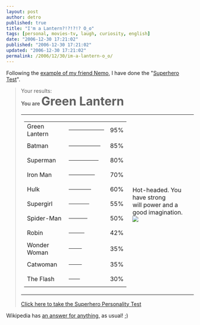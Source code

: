 ```yaml
---
layout: post
author: detro
published: true
title: "I'm a Lantern?!?!?!? O_o"
tags: [personal, movies-tv, laugh, curiosity, english]
date: "2006-12-30 17:21:02"
published: "2006-12-30 17:21:02"
updated: "2006-12-30 17:21:02"
permalink: /2006/12/30/im-a-lantern-o_o/
---
```


Following the <a href="http://blog.neminis.org/scroprite-il-supereroe-che-e-in-voi.html">example of my friend Nemo</a>, I have done the "<a href="http://www.thesuperheroquiz.com/">Superhero Test</a>".

<blockquote>Your results:<br /><b>You are <font SIZE=6>Green Lantern</font></b>
<table><tr><td><table><tr><td>Green Lantern</td>
<td><hr ALIGN=LEFT NOSHADE SIZE=4 WIDTH=95/></td><td> 95%</td>
</tr><tr><td>Batman</td>
<td><hr ALIGN=LEFT NOSHADE SIZE=4 WIDTH=85/></td><td> 85%</td>
</tr><tr><td>Superman</td>
<td><hr ALIGN=LEFT NOSHADE SIZE=4 WIDTH=80/></td><td> 80%</td>
</tr><tr><td>Iron Man</td>
<td><hr ALIGN=LEFT NOSHADE SIZE=4 WIDTH=70/></td><td> 70%</td>
</tr><tr><td>Hulk</td>
<td><hr ALIGN=LEFT NOSHADE SIZE=4 WIDTH=60/></td><td> 60%</td>
</tr><tr><td>Supergirl</td>
<td><hr ALIGN=LEFT NOSHADE SIZE=4 WIDTH=55/></td><td> 55%</td>
</tr><tr><td>Spider-Man</td>
<td><hr ALIGN=LEFT NOSHADE SIZE=4 WIDTH=50/></td><td> 50%</td>
</tr><tr><td>Robin</td>
<td><hr ALIGN=LEFT NOSHADE SIZE=4 WIDTH=42/></td><td> 42%</td>
</tr><tr><td>Wonder Woman</td>
<td><hr ALIGN=LEFT NOSHADE SIZE=4 WIDTH=35/></td><td> 35%</td>
</tr><tr><td>Catwoman</td>
<td><hr ALIGN=LEFT NOSHADE SIZE=4 WIDTH=35/></td><td> 35%</td>
</tr><tr><td>The Flash</td>
<td><hr ALIGN=LEFT NOSHADE SIZE=4 WIDTH=30/></td><td> 30%</td>
</tr></table></td>
<td>Hot-headed.  You have strong <br />will power and a good imagination.<br />
<img SRC="http://www.thesuperheroquiz.com/pics/lantern2.jpg"/></td>
</tr></table><a HREF="http://www.thesuperheroquiz.com/">
Click here to take the Superhero Personality Test</a><br /></blockquote>

Wikipedia has <a href="http://en.wikipedia.org/wiki/Green_Lantern">an answer for anything</a>, as usual! ;)
